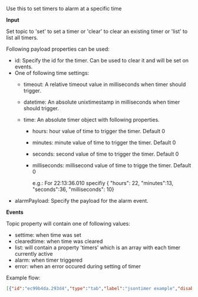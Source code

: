Use this to set timers to alarm at a specific time

<b>Input</b>

Set topic to 'set' to set a timer or 'clear' to clear an existing timer  or 'list' to list all timers.

Following payload properties can be used:

* id: Specify the id for the timer. Can be used to clear it and will be set on events.
* One of following time settings: 
    * timeout: A relative timeout value in milliseconds when timer should trigger.
    * datetime: An absolute unixtimestamp in milliseconds when timer should trigger.
    * time: An absolute timer object with following properties.

        * hours: hour value of time to trigger the timer. Default 0
        * minutes: minute value of time to trigger the timer. Default 0
        * seconds: second value of time to trigger the timer. Default 0
        * milliseconds: millisecond value of time to trigge the timer. Default 0

            e.g.: For 22:13:36.010 specifiy { "hours": 22, "minutes":13, "seconds":36, "milliseconds": 10}
* alarmPayload: Specify the payload for the alarm event.

<b>Events</b>

Topic property will contain one of following values:
* settime: when time was set
* clearedtime: when time was cleared
* list: will contain a property 'timers' which is an array with each timer currently active
* alarm: when timer triggered
* error: when an error occured during setting of timer

Example flow:
```json
[{"id":"ec99b4da.293d4","type":"tab","label":"jsontimer example","disabled":false,"info":""},{"id":"7279d624.7be1e","type":"jsontimer","z":"ec99b4da.293d4","name":"","x":440,"y":200,"wires":[["f7b7a7a8.610e08"]]},{"id":"f7b7a7a8.610e08","type":"debug","z":"ec99b4da.293d4","name":"timerout","active":true,"tosidebar":true,"console":false,"tostatus":false,"complete":"true","targetType":"full","statusVal":"","statusType":"auto","x":620,"y":200,"wires":[]},{"id":"781c568e.7274d","type":"inject","z":"ec99b4da.293d4","name":"20 seconds","props":[{"p":"payload"},{"p":"topic","vt":"str"}],"repeat":"","crontab":"","once":false,"onceDelay":0.1,"topic":"set","payload":"{\"id\":\"This is a test\",\"timeout\":20000}","payloadType":"json","x":190,"y":200,"wires":[["7279d624.7be1e","af6927b1.cf26b"]]},{"id":"af6927b1.cf26b","type":"debug","z":"ec99b4da.293d4","name":"timer in","active":true,"tosidebar":true,"console":false,"tostatus":false,"complete":"true","targetType":"full","statusVal":"","statusType":"auto","x":440,"y":120,"wires":[]},{"id":"65d3a29.abf2fdc","type":"inject","z":"ec99b4da.293d4","name":"Clear 20 seconds timer","props":[{"p":"payload"},{"p":"topic","vt":"str"}],"repeat":"","crontab":"","once":false,"onceDelay":0.1,"topic":"clear","payload":"{\"id\":\"This is a test\"}","payloadType":"json","x":200,"y":280,"wires":[["7279d624.7be1e"]]},{"id":"dd59dba0.990e4","type":"inject","z":"ec99b4da.293d4","name":"9:20:36","props":[{"p":"payload"},{"p":"topic","vt":"str"}],"repeat":"","crontab":"","once":false,"onceDelay":0.1,"topic":"set","payload":"{\"id\":\"This is a test\",\"time\":{\"hours\":9,\"minutes\":20,\"seconds\":36}}","payloadType":"json","x":250,"y":60,"wires":[["7279d624.7be1e"]]},{"id":"c4ca6c73.9a36a","type":"inject","z":"ec99b4da.293d4","name":"20 seconds with alarmPayload","props":[{"p":"payload"},{"p":"topic","vt":"str"}],"repeat":"","crontab":"","once":false,"onceDelay":0.1,"topic":"set","payload":"{\"id\":\"This is a test\",\"timeout\":20000,\"alarmPayload\":{\"test\":\"This is a test\"}}","payloadType":"json","x":180,"y":120,"wires":[["7279d624.7be1e","af6927b1.cf26b"]]}]
```